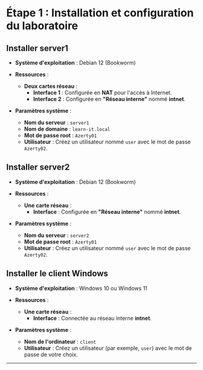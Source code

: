 # **Étape 1 : Installation et configuration du laboratoire**

## **Installer server1**

- **Système d'exploitation** : Debian 12 (Bookworm)
- **Ressources** :

  - **Deux cartes réseau** :
    - **Interface 1** : Configurée en **NAT** pour l'accès à Internet.
    - **Interface 2** : Configurée en **"Réseau interne"** nommé **intnet**.

- **Paramètres système** :

  - **Nom du serveur** : `server1`
  - **Nom de domaine** : `learn-it.local`
  - **Mot de passe root** : `Azerty01`
  - **Utilisateur** : Créez un utilisateur nommé `user` avec le mot de passe `Azerty02`.

## **Installer server2**

- **Système d'exploitation** : Debian 12 (Bookworm)
- **Ressources** :

  - **Une carte réseau** :
    - **Interface** : Configurée en **"Réseau interne"** nommé **intnet**.

- **Paramètres système** :

  - **Nom du serveur** : `server2`
  - **Mot de passe root** : `Azerty01`
  - **Utilisateur** : Créez un utilisateur nommé `user` avec le mot de passe `Azerty02`.

## **Installer le client Windows**

- **Système d'exploitation** : Windows 10 ou Windows 11
- **Ressources** :

  - **Une carte réseau** :
    - **Interface** : Connectée au réseau interne **intnet**.

- **Paramètres système** :

  - **Nom de l'ordinateur** : `client`
  - **Utilisateur** : Créez un utilisateur (par exemple, `user`) avec le mot de passe de votre choix.

---
